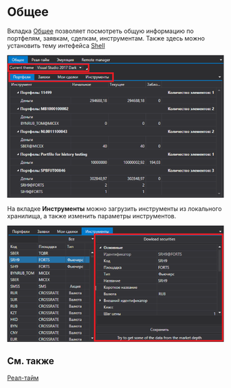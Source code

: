 # Общее

Вкладка [Общее]() позволяет посмотреть общую информацию по портфелям, заявкам, сделкам, инструментам. Также здесь можно установить тему интефейса [Shell](../../shell.md)

![Shell Common 00](../../../images/shell_common_00.png)

На вкладке **Инструменты** можно загрузить инструменты из локального хранилища, а также изменить параметры инструментов.

![Shell Common 01](../../../images/shell_common_01.png)

## См. также

[Реал\-тайм](real_time.md)
